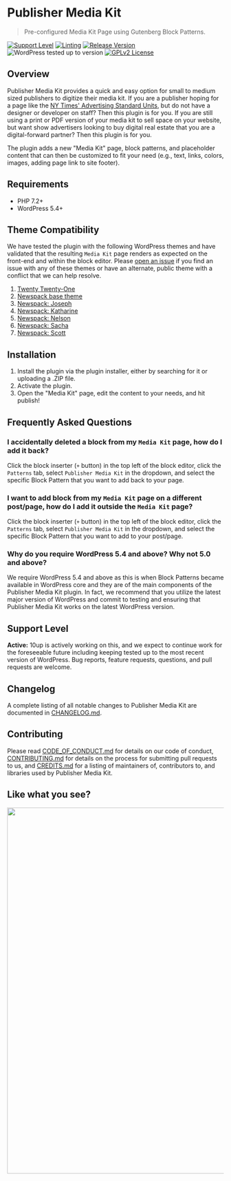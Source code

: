 # Publisher Media Kit

> Pre-configured Media Kit Page using Gutenberg Block Patterns.

[![Support Level](https://img.shields.io/badge/support-active-green.svg)](#support-level) [![Linting](https://github.com/10up/publisher-media-kit/actions/workflows/lint.yml/badge.svg)](https://github.com/10up/publisher-media-kit/actions/workflows/lint.yml) [![Release Version](https://img.shields.io/github/release/10up/publisher-media-kit.svg)](https://github.com/10up/publisher-media-kit/releases/latest) ![WordPress tested up to version](https://img.shields.io/badge/WordPress-v5.8%20tested-success.svg) [![GPLv2 License](https://img.shields.io/github/license/10up/publisher-media-kit.svg)](https://github.com/10up/publisher-media-kit/blob/develop/LICENSE.md)

## Overview

Publisher Media Kit provides a quick and easy option for small to medium sized publishers to digitize their media kit.  If you are a publisher hoping for a page like the [NY Times' Advertising Standard Units](https://nytmediakit.com/standard-units), but do not have a designer or developer on staff?  Then this plugin is for you.  If you are still using a print or PDF version of your media kit to sell space on your website, but want show advertisers looking to buy digital real estate that you are a digital-forward partner?  Then this plugin is for you.

The plugin adds a new "Media Kit" page, block patterns, and placeholder content that can then be customized to fit your need (e.g., text, links, colors, images, adding page link to site footer).

## Requirements

* PHP 7.2+
* WordPress 5.4+ 

## Theme Compatibility

We have tested the plugin with the following WordPress themes and have validated that the resulting `Media Kit` page renders as expected on the front-end and within the block editor.  Please [open an issue](https://github.com/10up/publisher-media-kit/issues/new/choose) if you find an issue with any of these themes or have an alternate, public theme with a conflict that we can help resolve.

1. [Twenty Twenty-One](https://wordpress.org/themes/twentytwentyone/)
1. [Newspack base theme](https://github.com/Automattic/newspack-theme)
1. [Newspack: Joseph](https://github.com/Automattic/newspack-theme)
1. [Newspack: Katharine](https://github.com/Automattic/newspack-theme)
1. [Newspack: Nelson](https://github.com/Automattic/newspack-theme)
1. [Newspack: Sacha](https://github.com/Automattic/newspack-theme)
1. [Newspack: Scott](https://github.com/Automattic/newspack-theme)

## Installation

1. Install the plugin via the plugin installer, either by searching for it or uploading a .ZIP file.
1. Activate the plugin.
1. Open the "Media Kit" page, edit the content to your needs, and hit publish!

## Frequently Asked Questions

### I accidentally deleted a block from my `Media Kit` page, how do I add it back?

Click the block inserter (`+` button) in the top left of the block editor, click the `Patterns` tab, select `Publisher Media Kit` in the dropdown, and select the specific Block Pattern that you want to add back to your page.

### I want to add block from my `Media Kit` page on a different post/page, how do I add it outside the `Media Kit` page?

Click the block inserter (`+` button) in the top left of the block editor, click the `Patterns` tab, select `Publisher Media Kit` in the dropdown, and select the specific Block Pattern that you want to add to your post/page.

### Why do you require WordPress 5.4 and above?  Why not 5.0 and above?

We require WordPress 5.4 and above as this is when Block Patterns became available in WordPress core and they are of the main components of the Publisher Media Kit plugin.  In fact, we recommend that you utilize the latest major version of WordPress and commit to testing and ensuring that Publisher Media Kit works on the latest WordPress version.

## Support Level

**Active:** 10up is actively working on this, and we expect to continue work for the foreseeable future including keeping tested up to the most recent version of WordPress.  Bug reports, feature requests, questions, and pull requests are welcome.

## Changelog

A complete listing of all notable changes to Publisher Media Kit are documented in [CHANGELOG.md](https://github.com/10up/publisher-media-kit/blob/develop/CHANGELOG.md).

## Contributing

Please read [CODE_OF_CONDUCT.md](https://github.com/10up/publisher-media-kit/blob/develop/CODE_OF_CONDUCT.md) for details on our code of conduct, [CONTRIBUTING.md](https://github.com/10up/publisher-media-kit/blob/develop/CONTRIBUTING.md) for details on the process for submitting pull requests to us, and [CREDITS.md](https://github.com/10up/publisher-media-kit/blob/develop/CREDITS.md) for a listing of maintainers of, contributors to, and libraries used by Publisher Media Kit.

## Like what you see?

<p align="center">
<a href="http://10up.com/contact/"><img src="https://10up.com/uploads/2016/10/10up-Github-Banner.png" width="850"></a>
</p>
